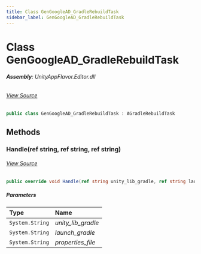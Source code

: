 ```yaml
---
title: Class GenGoogleAD_GradleRebuildTask
sidebar_label: GenGoogleAD_GradleRebuildTask
---
```

# Class GenGoogleAD_GradleRebuildTask


###### **Assembly**: UnityAppFlavor.Editor.dll
###### [View Source](https://github.com/LiuOcean/UnityAppFlavor/blob/main/UnityAppFlavor/Assets/Editor/BuildPhase/Android/GenTask/GenGoogleAD_GradleRebuildTask.cs#L3)
```csharp title="Declaration"
public class GenGoogleAD_GradleRebuildTask : AGradleRebuildTask
```
## Methods
### Handle(ref string, ref string, ref string)

###### [View Source](https://github.com/LiuOcean/UnityAppFlavor/blob/main/UnityAppFlavor/Assets/Editor/BuildPhase/Android/GenTask/GenGoogleAD_GradleRebuildTask.cs#L9)
```csharp title="Declaration"
public override void Handle(ref string unity_lib_gradle, ref string launch_gradle, ref string properties_file)
```

##### Parameters

| Type | Name |
|:--- |:--- |
| `System.String` | *unity_lib_gradle* |
| `System.String` | *launch_gradle* |
| `System.String` | *properties_file* |

